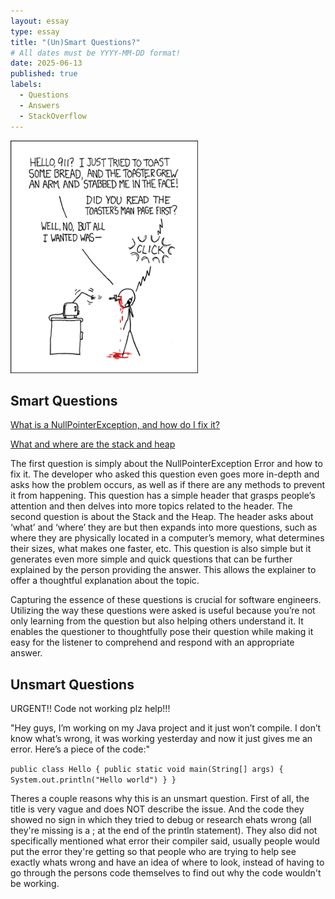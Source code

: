 ```yaml
---
layout: essay
type: essay
title: "(Un)Smart Questions?"
# All dates must be YYYY-MM-DD format!
date: 2025-06-13
published: true
labels:
  - Questions
  - Answers
  - StackOverflow
---
```


<img width="300px" class="rounded float-start pe-4" src="../img/smart-questions/rtfm.png">

## Smart Questions

[What is a NullPointerException, and how do I fix it?](https://stackoverflow.com/questions/218384/what-is-a-nullpointerexception-and-how-do-i-fix-it)

[What and where are the stack and heap](https://stackoverflow.com/questions/79923/what-and-where-are-the-stack-and-heap)

The first question is simply about the NullPointerException Error and how to fix it. The developer who asked this question even goes more in-depth and asks how the problem occurs, as well as if there are any methods to prevent it from happening. This question has a simple header that grasps people’s attention and then delves into more topics related to the header. The second question is about the Stack and the Heap. The header asks about ‘what’ and ‘where’ they are but then expands into more questions, such as where they are physically located in a computer’s memory, what determines their sizes, what makes one faster, etc. This question is also simple but it generates even more simple and quick questions that can be further explained by the person providing the answer. This allows the explainer to offer a thoughtful explanation about the topic.

Capturing the essence of these questions is crucial for software engineers. Utilizing the way these questions were asked is useful because you’re not only learning from the question but also helping others understand it. It enables the questioner to thoughtfully pose their question while making it easy for the listener to comprehend and respond with an appropriate answer.

## Unsmart Questions

URGENT!! Code not working plz help!!!

"Hey guys, I’m working on my Java project and it just won’t compile. I don’t know what’s wrong, it was working yesterday and now it just gives me an error. Here’s a piece of the code:"

`public class Hello {
    public static void main(String[] args) {
        System.out.println("Hello world")
    }
}
`

Theres a couple reasons why this is an unsmart question.  First of all, the title is very vague and does NOT describe the issue.  And the code they showed no sign in which they tried to debug or research ehats wrong (all they're missing is a ; at the end of the println statement).  They also did not specifically mentioned what error their compiler said, usually people would put the error they're getting so that people who are trying to help see exactly whats wrong and have an idea of where to look, instead of having to go through the persons code themselves to find out why the code wouldn't be working. 

